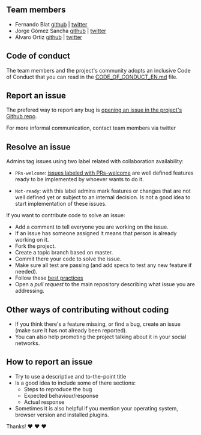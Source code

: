## Team members

* Fernando Blat [github](https://github.com/ferblape) | [twitter](https://twitter.com/ferblape)
* Jorge Gómez Sancha [github](https://github.com/jorgesancha) | [twitter](https://twitter.com/jorgesancha)
* Álvaro Ortiz [github](https://github.com/furilo) | [twitter](https://twitter.com/furilo)

## Code of conduct

The team members and the project's community adopts an inclusive Code of Conduct that you can read in the [CODE_OF_CONDUCT_EN.md](CODE_OF_CONDUCT_EN.md) file.

## Report an issue

The prefered way to report any bug is [opening an issue in the project's Github repo](https://github.com/PopulateTools/gobierto/issues/new).

For more informal communication, contact team members via twitter

## Resolve an issue

Admins tag issues using two label related with collaboration availability:

* `PRs-welcome`: [issues labeled with PRs-welcome](https://github.com/PopulateTools/cobierto/labels/PRs-welcome) are well defined features ready to be implemented by whoever wants to do it.

* `Not-ready`: with this label admins mark features or changes that are not well defined yet or subject to an internal decision. Is not a good idea to start implementation of these issues.

If you want to contribute code to solve an issue:

* Add a comment to tell everyone you are working on the issue.
* If an issue has someone assigned it means that person is already working on it.
* Fork the project.
* Create a topic branch based on master.
* Commit there your code to solve the issue.
* Make sure all test are passing (and add specs to test any new feature if needed).
* Follow these [best practices](https://github.com/styleguide/ruby)
* Open a *pull request* to the main repository describing what issue you are addressing.

## Other ways of contributing without coding

* If you think there's a feature missing, or find a bug, create an issue (make sure it has not already been reported).
* You can also help promoting the project talking about it in your social networks.

## How to report an issue

* Try to use a descriptive and to-the-point title
* Is a good idea to include some of there sections:
  * Steps to reproduce the bug
  * Expected behaviour/response
  * Actual response
* Sometimes it is also helpful if you mention your operating system, browser version and installed plugins.

Thanks! :heart: :heart: :heart:
